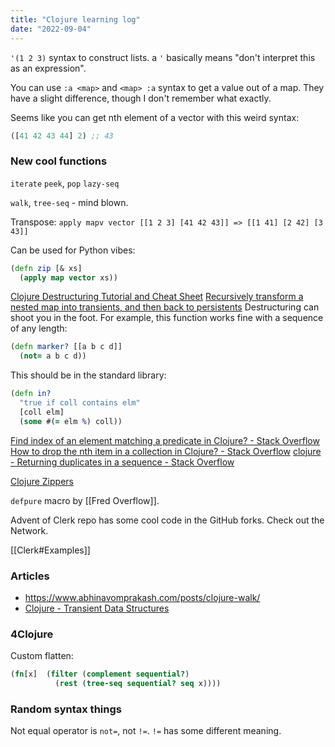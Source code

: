 ```yaml
---
title: "Clojure learning log"
date: "2022-09-04"
---
```


`'(1 2 3)` syntax to construct lists. a `'` basically means "don't interpret this as an expression".

You can use `:a <map>` and `<map> :a` syntax to get a value out of a map. They have a slight difference, though I don't remember what exactly.

Seems like you can get nth element of a vector with this weird syntax:
```Clojure
([41 42 43 44] 2) ;; 43
```

### New cool functions
`iterate`
`peek`, `pop`
`lazy-seq`

`walk`, `tree-seq` - mind blown.

Transpose:
`apply mapv vector [[1 2 3] [41 42 43]] => [[1 41] [2 42] [3 43]]`

Can be used for Python vibes:
```clojure
(defn zip [& xs]  
  (apply map vector xs))
```

[Clojure Destructuring Tutorial and Cheat Sheet](https://gist.github.com/john2x/e1dca953548bfdfb9844)
[Recursively transform a nested map into transients, and then back to persistents](https://gist.github.com/devn/b195dbc67a320021057c)
Destructuring can shoot you in the foot. For example, this function works fine with a sequence of any length:
```clojure
(defn marker? [[a b c d]]  
  (not= a b c d))
```

This should be in the standard library:
```clojure
(defn in?   
  "true if coll contains elm"  
  [coll elm]    
  (some #(= elm %) coll))
```

[Find index of an element matching a predicate in Clojure? - Stack Overflow](https://stackoverflow.com/questions/8641305/)
[How to drop the nth item in a collection in Clojure? - Stack Overflow](https://stackoverflow.com/questions/24553524/)
[clojure - Returning duplicates in a sequence - Stack Overflow](https://stackoverflow.com/questions/8056645)

[Clojure Zippers](https://grishaev.me/en/clojure-zippers/)

`defpure` macro by [[Fred Overflow]].

Advent of Clerk repo has some cool code in the GitHub forks. Check out the Network.

[[Clerk#Examples]]

### Articles
- https://www.abhinavomprakash.com/posts/clojure-walk/
- [Clojure - Transient Data Structures](https://clojure.org/reference/transients)

### 4Clojure
Custom flatten:
```clojure
(fn[x]  (filter (complement sequential?)
          (rest (tree-seq sequential? seq x))))
```

### Random syntax things
Not equal operator is `not=`, not `!=`. `!=` has some different meaning.